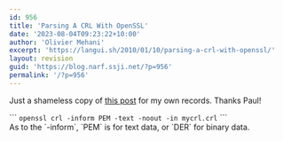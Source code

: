 ```yaml
---
id: 956
title: 'Parsing A CRL With OpenSSL'
date: '2023-08-04T09:23:22+10:00'
author: 'Olivier Mehani'
excerpt: 'https://langui.sh/2010/01/10/parsing-a-crl-with-openssl/'
layout: revision
guid: 'https://blog.narf.ssji.net/?p=956'
permalink: '/?p=956'
---
```


Just a shameless copy of [this post](https://langui.sh/2010/01/10/parsing-a-crl-with-openssl/) for my own records. Thanks Paul!

<div class="col-sm-9 col-sm-offset-3"><article><div class="col-sm-10"><div class="article_body"><div class="language-bash highlighter-rouge"><div class="highlight">```
<code>openssl crl <span class="nt">-inform</span> PEM <span class="nt">-text</span> <span class="nt">-noout</span> <span class="nt">-in</span> mycrl.crl</code>
```

</div></div></div></div></article></div>As to the `-inform`, `PEM` is for text data, or `DER` for binary data.